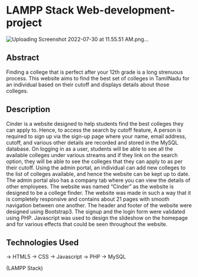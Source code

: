 # LAMPP Stack Web-development-project

![Uploading Screenshot 2022-07-30 at 11.55.51 AM.png…]()

## Abstract
Finding a college that is perfect after your 12th grade is a long strenuous process. This website aims to find the best set of colleges in TamilNadu for an individual based on their cutoff and displays details about those colleges.

## Description 
Cinder is a website designed to help students find the best colleges they can apply to. Hence, to access the search by cutoff feature, A person is required to sign up via the sign-up page where your name, email address, cutoff, and various other details are recorded and stored in the MySQL database. On logging in as a user, students will be able to see all the available colleges under various streams and if they link on the search option, they will be able to see the colleges that they can apply to as per their cutoff.
Using the admin portal, an individual can add new colleges to the list of colleges available, and hence the website can be kept up to date. The admin portal also has a company tab where you can view the details of other employees. 
The website was named “Cinder” as the website is designed to be a college finder. The website was made in such a way that it is completely responsive and contains about 21 pages with smooth navigation between one another. The header and footer of the website were designed using Bootstrap3. The signup and the login form were validated using PHP. Javascript was used to design the slideshow on the homepage and for various effects that could be seen throughout the website.

## Technologies Used  
-> HTML5
-> CSS
-> Javascript
-> PHP
-> MySQL

(LAMPP Stack)

